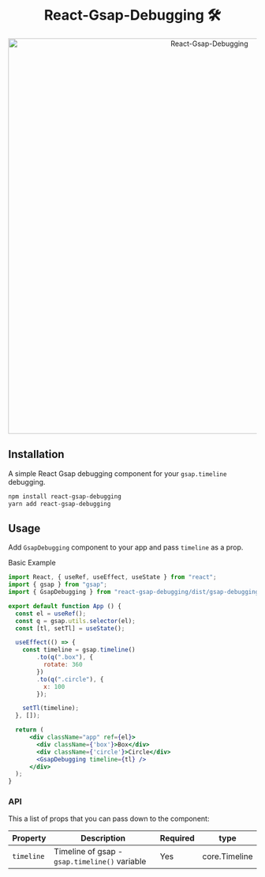 <h1 align="center">React-Gsap-Debugging 🛠</h1>

<p align="center">
  <img src="https://i.imgur.com/q4F1Eku.gif" alt="React-Gsap-Debugging" width="800">
</p>

## Installation
A simple React Gsap debugging component for your `gsap.timeline` debugging.
```bash
npm install react-gsap-debugging
yarn add react-gsap-debugging
```

## Usage

Add `GsapDebugging` component to your app and pass `timeline` as a prop.


Basic Example
```jsx
import React, { useRef, useEffect, useState } from "react";
import { gsap } from "gsap";
import { GsapDebugging } from "react-gsap-debugging/dist/gsap-debugging";

export default function App () {
  const el = useRef();
  const q = gsap.utils.selector(el);
  const [tl, setTl] = useState();

  useEffect(() => {
    const timeline = gsap.timeline()
        .to(q(".box"), {
          rotate: 360
        })
        .to(q(".circle"), {
          x: 100
        });

    setTl(timeline);
  }, []);

  return (
      <div className="app" ref={el}>
        <div className={'box'}>Box</div>
        <div className={'circle'}>Circle</div>
        <GsapDebugging timeline={tl} />
      </div>
  );
}
```

### API

This a list of props that you can pass down to the component:

| Property   | Description                                   | Required | type |
|------------|-----------------------------------------------|----------| ---- |
| `timeline` | Timeline of gsap - `gsap.timeline()` variable | Yes      | core.Timeline |

